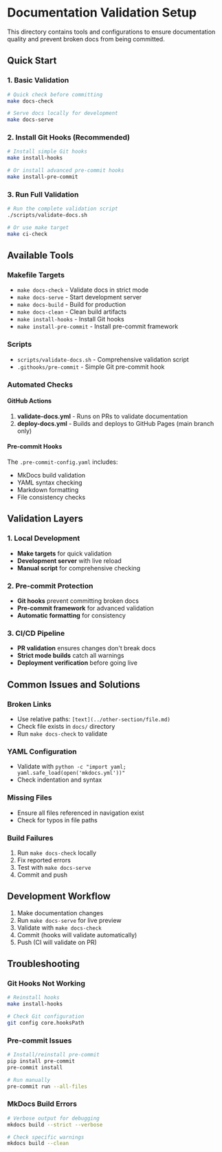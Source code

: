 # Documentation Validation Setup

This directory contains tools and configurations to ensure documentation quality and prevent broken docs from being committed.

## Quick Start

### 1. Basic Validation
```bash
# Quick check before committing
make docs-check

# Serve docs locally for development
make docs-serve
```

### 2. Install Git Hooks (Recommended)
```bash
# Install simple Git hooks
make install-hooks

# Or install advanced pre-commit hooks
make install-pre-commit
```

### 3. Run Full Validation
```bash
# Run the complete validation script
./scripts/validate-docs.sh

# Or use make target
make ci-check
```

## Available Tools

### Makefile Targets
- `make docs-check` - Validate docs in strict mode
- `make docs-serve` - Start development server
- `make docs-build` - Build for production
- `make docs-clean` - Clean build artifacts
- `make install-hooks` - Install Git hooks
- `make install-pre-commit` - Install pre-commit framework

### Scripts
- `scripts/validate-docs.sh` - Comprehensive validation script
- `.githooks/pre-commit` - Simple Git pre-commit hook

### Automated Checks

#### GitHub Actions
1. **validate-docs.yml** - Runs on PRs to validate documentation
2. **deploy-docs.yml** - Builds and deploys to GitHub Pages (main branch only)

#### Pre-commit Hooks
The `.pre-commit-config.yaml` includes:
- MkDocs build validation
- YAML syntax checking
- Markdown formatting
- File consistency checks

## Validation Layers

### 1. Local Development
- **Make targets** for quick validation
- **Development server** with live reload
- **Manual script** for comprehensive checking

### 2. Pre-commit Protection
- **Git hooks** prevent committing broken docs
- **Pre-commit framework** for advanced validation
- **Automatic formatting** for consistency

### 3. CI/CD Pipeline
- **PR validation** ensures changes don't break docs
- **Strict mode builds** catch all warnings
- **Deployment verification** before going live

## Common Issues and Solutions

### Broken Links
- Use relative paths: `[text](../other-section/file.md)`
- Check file exists in `docs/` directory
- Run `make docs-check` to validate

### YAML Configuration
- Validate with `python -c "import yaml; yaml.safe_load(open('mkdocs.yml'))"`
- Check indentation and syntax

### Missing Files
- Ensure all files referenced in navigation exist
- Check for typos in file paths

### Build Failures
1. Run `make docs-check` locally
2. Fix reported errors
3. Test with `make docs-serve`
4. Commit and push

## Development Workflow

1. Make documentation changes
2. Run `make docs-serve` for live preview
3. Validate with `make docs-check`
4. Commit (hooks will validate automatically)
5. Push (CI will validate on PR)

## Troubleshooting

### Git Hooks Not Working
```bash
# Reinstall hooks
make install-hooks

# Check Git configuration
git config core.hooksPath
```

### Pre-commit Issues
```bash
# Install/reinstall pre-commit
pip install pre-commit
pre-commit install

# Run manually
pre-commit run --all-files
```

### MkDocs Build Errors
```bash
# Verbose output for debugging
mkdocs build --strict --verbose

# Check specific warnings
mkdocs build --clean
```
